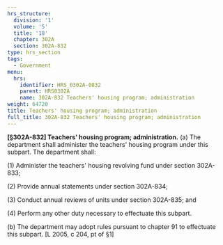 ```yaml
---
hrs_structure:
  division: '1'
  volume: '5'
  title: '18'
  chapter: 302A
  section: 302A-832
type: hrs_section
tags:
  - Government
menu:
  hrs:
    identifier: HRS_0302A-0832
    parent: HRS0302A
    name: 302A-832 Teachers' housing program; administration
weight: 64720
title: Teachers' housing program; administration
full_title: 302A-832 Teachers' housing program; administration
---
```

**[§302A-832] Teachers' housing program; administration.** (a) The department shall administer the teachers' housing program under this subpart. The department shall:

(1) Administer the teachers' housing revolving fund under section 302A-833;

(2) Provide annual statements under section 302A-834;

(3) Conduct annual reviews of units under section 302A-835; and

(4) Perform any other duty necessary to effectuate this subpart.

(b) The department may adopt rules pursuant to chapter 91 to effectuate this subpart. [L 2005, c 204, pt of §1]